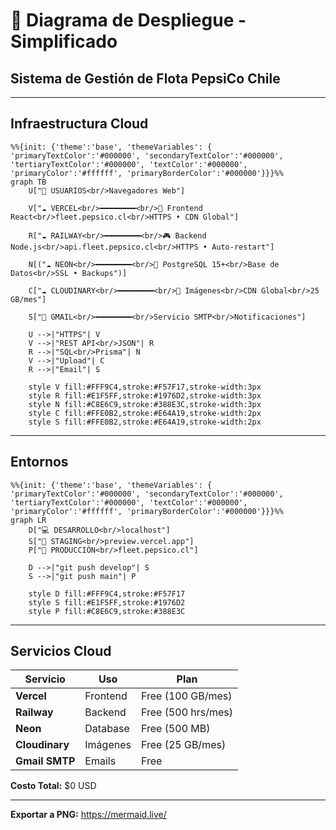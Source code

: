# 🚀 Diagrama de Despliegue - Simplificado

## Sistema de Gestión de Flota PepsiCo Chile

---

## Infraestructura Cloud

```mermaid
%%{init: {'theme':'base', 'themeVariables': { 'primaryTextColor':'#000000', 'secondaryTextColor':'#000000', 'tertiaryTextColor':'#000000', 'textColor':'#000000', 'primaryColor':'#ffffff', 'primaryBorderColor':'#000000'}}}%%
graph TB
    U["👥 USUARIOS<br/>Navegadores Web"]
    
    V["☁️ VERCEL<br/>━━━━━━━━<br/>🎨 Frontend React<br/>fleet.pepsico.cl<br/>HTTPS • CDN Global"]
    
    R["☁️ RAILWAY<br/>━━━━━━━━<br/>🎮 Backend Node.js<br/>api.fleet.pepsico.cl<br/>HTTPS • Auto-restart"]
    
    N[("☁️ NEON<br/>━━━━━━━━<br/>💾 PostgreSQL 15+<br/>Base de Datos<br/>SSL • Backups")]
    
    C["☁️ CLOUDINARY<br/>━━━━━━━━<br/>📸 Imágenes<br/>CDN Global<br/>25 GB/mes"]
    
    S["📧 GMAIL<br/>━━━━━━━━<br/>Servicio SMTP<br/>Notificaciones"]
    
    U -->|"HTTPS"| V
    V -->|"REST API<br/>JSON"| R
    R -->|"SQL<br/>Prisma"| N
    V -->|"Upload"| C
    R -->|"Email"| S
    
    style V fill:#FFF9C4,stroke:#F57F17,stroke-width:3px
    style R fill:#E1F5FF,stroke:#1976D2,stroke-width:3px
    style N fill:#C8E6C9,stroke:#388E3C,stroke-width:3px
    style C fill:#FFE0B2,stroke:#E64A19,stroke-width:2px
    style S fill:#FFE0B2,stroke:#E64A19,stroke-width:2px
```

---

## Entornos

```mermaid
%%{init: {'theme':'base', 'themeVariables': { 'primaryTextColor':'#000000', 'secondaryTextColor':'#000000', 'tertiaryTextColor':'#000000', 'textColor':'#000000', 'primaryColor':'#ffffff', 'primaryBorderColor':'#000000'}}}%%
graph LR
    D["💻 DESARROLLO<br/>localhost"]
    S["🧪 STAGING<br/>preview.vercel.app"]
    P["🌟 PRODUCCIÓN<br/>fleet.pepsico.cl"]
    
    D -->|"git push develop"| S
    S -->|"git push main"| P
    
    style D fill:#FFF9C4,stroke:#F57F17
    style S fill:#E1F5FF,stroke:#1976D2
    style P fill:#C8E6C9,stroke:#388E3C
```

---

## Servicios Cloud

| Servicio | Uso | Plan |
|----------|-----|------|
| **Vercel** | Frontend | Free (100 GB/mes) |
| **Railway** | Backend | Free (500 hrs/mes) |
| **Neon** | Database | Free (500 MB) |
| **Cloudinary** | Imágenes | Free (25 GB/mes) |
| **Gmail SMTP** | Emails | Free |

**Costo Total:** $0 USD

---

**Exportar a PNG:** https://mermaid.live/
